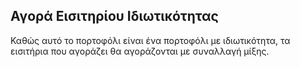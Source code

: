## Αγορά Εισιτηρίου Ιδιωτικότητας

Καθώς αυτό το πορτοφόλι είναι ένα πορτοφόλι με ιδιωτικότητα, τα εισιτήρια που αγοράζει θα αγοράζονται με συναλλαγή μίξης.

